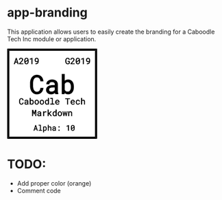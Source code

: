 # app-branding
This application allows users to easily create the branding for a Caboodle Tech Inc module or application.

![Application Badge](https://github.com/caboodle-tech/app-branding/blob/master/badge.png)

# TODO:
- Add proper color (orange)
- Comment code
